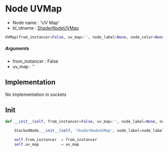 # Node UVMap

- Node name : 'UV Map'
- bl_idname : [ShaderNodeUVMap](https://docs.blender.org/api/current/bpy.types.ShaderNodeUVMap.html)


``` python
UVMap(from_instancer=False, uv_map='', node_label=None, node_color=None)
```
##### Arguments

- from_instancer : False
- uv_map : ''

## Implementation

No implementation in sockets

## Init

``` python
def __init__(self, from_instancer=False, uv_map='', node_label=None, node_color=None):

    StackedNode.__init__(self, 'ShaderNodeUVMap', node_label=node_label, node_color=node_color)

    self.from_instancer  = from_instancer
    self.uv_map          = uv_map
```
